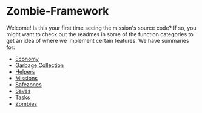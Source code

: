 # Zombie-Framework

Welcome! Is this your first time seeing the mission's source code?
If so, you might want to check out the readmes in some of the function
categories to get an idea of where we implement certain features.
We have summaries for:

- [Economy](Functions/Economy/)
- [Garbage Collection](Functions/GC/)
- [Helpers](Functions/Helpers/)
- [Missions](Functions/Missions/)
- [Safezones](Functions/Safezones/)
- [Saves](Functions/Saves/)
- [Tasks](Functions/Tasks/)
- [Zombies](Functions/Zombies/)
